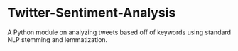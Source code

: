 # Twitter-Sentiment-Analysis
A Python module on analyzing tweets based off of keywords using standard NLP stemming and lemmatization.
